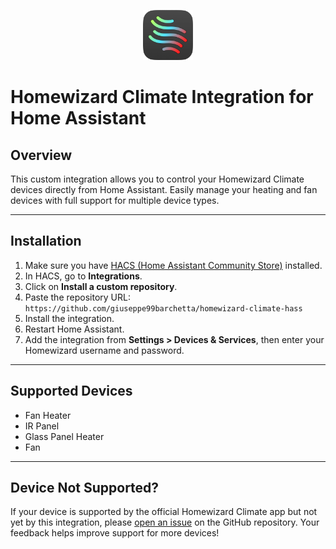 
<p align="center">
  <img src="https://github.com/giuseppe99barchetta/homewizard-climate-hass/blob/master/images/icon.png" alt="Homewizard Climate Icon" width="80" />
</p>

# Homewizard Climate Integration for Home Assistant

## Overview
This custom integration allows you to control your Homewizard Climate devices directly from Home Assistant. Easily manage your heating and fan devices with full support for multiple device types.

---

## Installation

1. Make sure you have [HACS (Home Assistant Community Store)](https://hacs.xyz/) installed.
2. In HACS, go to **Integrations**.
3. Click on **Install a custom repository**.
4. Paste the repository URL:  
   `https://github.com/giuseppe99barchetta/homewizard-climate-hass`
5. Install the integration.
6. Restart Home Assistant.
7. Add the integration from **Settings > Devices & Services**, then enter your Homewizard username and password.

---

## Supported Devices

- Fan Heater  
- IR Panel  
- Glass Panel Heater  
- Fan  

---

## Device Not Supported?

If your device is supported by the official Homewizard Climate app but not yet by this integration, please [open an issue](https://github.com/giuseppe99barchetta/homewizard-climate-hass/issues) on the GitHub repository. Your feedback helps improve support for more devices!

